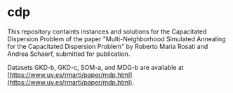 # cdp
This repository containts instances and solutions for the Capacitated Dispersion Problem of the paper "Multi-Neighborhood Simulated Annealing for the Capacitated Dispersion Problem" by Roberto Maria Rosati and Andrea Schaerf, submitted for publication.

Datasets GKD-b, GKD-c, SOM-a, and MDG-b are available at [https://www.uv.es/rmarti/paper/mdp.html](https://www.uv.es/rmarti/paper/mdp.html).